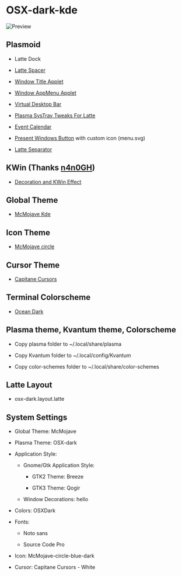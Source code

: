 # OSX-dark-kde

![Preview](https://raw.githubusercontent.com/nopain2110/OSX-dark-kde/master/preview.png)

## Plasmoid

- Latte Dock

- [Latte Spacer](https://github.com/psifidotos/applet-latte-spacer)

- [Window Title Applet](https://github.com/psifidotos/applet-window-title)
  
- [Window AppMenu Applet](https://github.com/psifidotos/applet-window-appmenu)

- [Virtual Desktop Bar](https://github.com/wsdfhjxc/virtual-desktop-bar)

- [Plasma SysTray Tweaks For Latte](https://github.com/psifidotos/plasma-systray-latte-tweaks)

- [Event Calendar](https://github.com/Zren/plasma-applet-eventcalendar)

- [Present Windows Button](https://github.com/Zren/plasma-applet-presentwindows) with custom icon (menu.svg)

- [Latte Separator](https://github.com/psifidotos/applet-latte-separator)

## KWin (Thanks [n4n0GH](n4n0GH))

- [Decoration and KWin Effect](https://github.com/n4n0GH/hello)

## Global Theme

- [McMojave Kde](https://github.com/vinceliuice/McMojave-kde)

## Icon Theme

- [McMojave circle](https://github.com/vinceliuice/McMojave-circle)

## Cursor Theme

- [Capitane Cursors](https://github.com/keeferrourke/capitaine-cursors)
  
## Terminal Colorscheme

- [Ocean Dark](http://terminal.sexy/)

## Plasma theme, Kvantum theme, Colorscheme

- Copy plasma folder to ~/.local/share/plasma

- Copy Kvantum folder to ~/.local/config/Kvantum

- Copy color-schemes folder to ~/.local/share/color-schemes

## Latte Layout

- osx-dark.layout.latte
  
## System Settings

- Global Theme: McMojave

- Plasma Theme: OSX-dark

- Application Style:
  
  - Gnome/Gtk Application Style:

    - GTK2 Theme: Breeze

    - GTK3 Theme: Qogir

  - Window Decorations: hello

- Colors: OSXDark

- Fonts:

  - Noto sans
  
  - Source Code Pro

- Icon: McMojave-circle-blue-dark

- Cursor: Capitane Cursors - White
